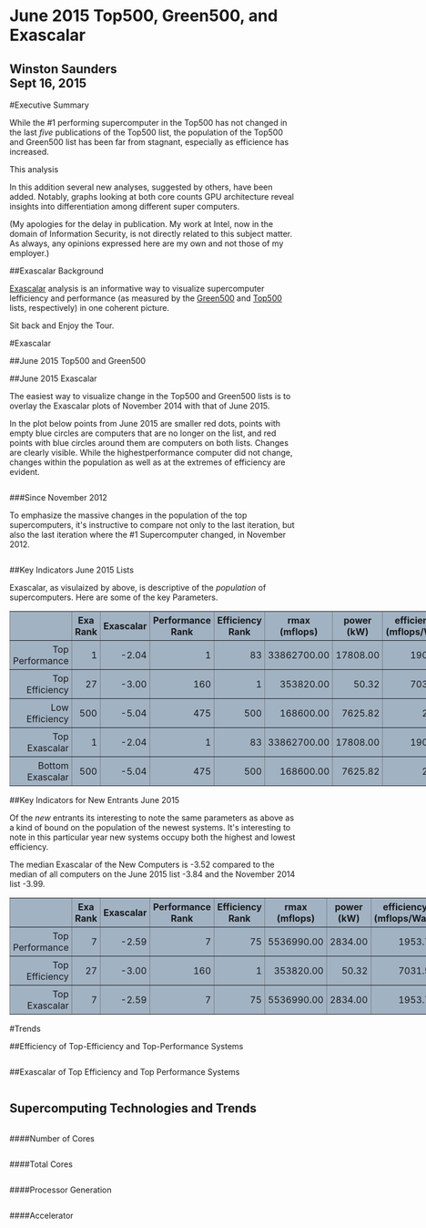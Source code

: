 # June 2015 Top500, Green500, and Exascalar
Winston Saunders  
Sept 16, 2015  
---


#Executive Summary

While the #1 performing supercomputer in the Top500 has not changed in the last _five_ publications of the Top500 list, the population of the Top500 and Green500 list has been far from stagnant, especially as efficience has increased. 

This analysis 

In this addition several new analyses, suggested by others, have been added. Notably, graphs looking at both core counts GPU architecture reveal insights into differentiation among different super computers. 

(My apologies for the delay in publication. My work at Intel, now in the domain of Information Security, is not directly related to this subject matter. As always, any opinions expressed here are my own and not those of my employer.)

##Exascalar Background

[Exascalar](http://www.datacenterknowledge.com/archives/2012/07/10/june-2012-exascalar-efficiency-dominates-hpc/) analysis is an informative way to visualize supercomputer lefficiency and performance (as measured by the [Green500](http:\\green500.org) and [Top500](http:\\top500.org) lists, respectively) in one coherent picture.



Sit back and Enjoy the Tour.

#Exascalar 

##June 2015 Top500 and Green500










##June 2015 Exascalar 

The easiest way to visualize change in the Top500 and Green500 lists is to overlay the Exascalar plots of November 2014 with that of June 2015.  

In the plot below points from June 2015 are smaller red dots, points with empty blue circles are computers that are no longer on the list, and red points with blue circles around them are computers on both lists. Changes are clearly visible. While the highestperformance computer did not change, changes within the population as well as at the extremes of efficiency are evident.   




<img src="Exascalar_Visualization_July_2015_Rev3_files/figure-html/unnamed-chunk-4-1.png" title="" alt="" style="display: block; margin: auto;" />

###Since November 2012

To emphasize the massive changes in the population of the top supercomputers, it's instructive to compare not only to the last iteration, but also the last iteration where the #1 Supercomputer changed, in November 2012. 

<img src="Exascalar_Visualization_July_2015_Rev3_files/figure-html/unnamed-chunk-5-1.png" title="" alt="" style="display: block; margin: auto;" />

##Key Indicators June 2015 Lists

Exascalar, as visulaized by above, is descriptive of the _population_ of supercomputers. Here are some of the key Parameters.



<!-- html table generated in R 3.2.2 by xtable 1.7-4 package -->
<!-- Mon Sep 21 19:17:00 2015 -->
<table border=1>
<tr> <th>  </th> <th> Exa Rank </th> <th> Exascalar </th> <th> Performance Rank </th> <th> Efficiency Rank </th> <th> rmax (mflops) </th> <th> power (kW) </th> <th> efficiency (mflops/Watt) </th>  </tr>
  <tr> <td align="right"> Top Performance </td> <td align="right">   1 </td> <td align="right"> -2.04 </td> <td align="right">   1 </td> <td align="right">  83 </td> <td align="right"> 33862700.00 </td> <td align="right"> 17808.00 </td> <td align="right"> 1901.54 </td> </tr>
  <tr> <td align="right"> Top Efficiency </td> <td align="right">  27 </td> <td align="right"> -3.00 </td> <td align="right"> 160 </td> <td align="right">   1 </td> <td align="right"> 353820.00 </td> <td align="right"> 50.32 </td> <td align="right"> 7031.58 </td> </tr>
  <tr> <td align="right"> Low Efficiency </td> <td align="right"> 500 </td> <td align="right"> -5.04 </td> <td align="right"> 475 </td> <td align="right"> 500 </td> <td align="right"> 168600.00 </td> <td align="right"> 7625.82 </td> <td align="right"> 22.11 </td> </tr>
  <tr> <td align="right"> Top Exascalar </td> <td align="right">   1 </td> <td align="right"> -2.04 </td> <td align="right">   1 </td> <td align="right">  83 </td> <td align="right"> 33862700.00 </td> <td align="right"> 17808.00 </td> <td align="right"> 1901.54 </td> </tr>
  <tr> <td align="right"> Bottom Exascalar </td> <td align="right"> 500 </td> <td align="right"> -5.04 </td> <td align="right"> 475 </td> <td align="right"> 500 </td> <td align="right"> 168600.00 </td> <td align="right"> 7625.82 </td> <td align="right"> 22.11 </td> </tr>
   </table>



##Key Indicators for New Entrants June 2015 

Of the _new_ entrants its interesting to note the same parameters as above as a kind of bound on the population of the newest systems. It's interesting to note in this particular year new systems occupy both the highest and lowest efficiency. 




The median Exascalar of the New Computers is -3.52 compared to the median of all computers on the June 2015 list -3.84 and the November 2014 list -3.99.


<style>

table { 
    display: table;
    border-collapse: collapse;
    border-spacing: 10px;
    border-color: gray;
    background-color: #a1b2c3;
    text-align: center
    font: 12px arial, sans-serif;
}
th, td {
    
    padding: 5px;
}
</style>


<!-- html table generated in R 3.2.2 by xtable 1.7-4 package -->
<!-- Mon Sep 21 19:17:00 2015 -->
<table border=1>
<tr> <th>  </th> <th> Exa Rank </th> <th> Exascalar </th> <th> Performance Rank </th> <th> Efficiency Rank </th> <th> rmax (mflops) </th> <th> power (kW) </th> <th> efficiency (mflops/Watt) </th>  </tr>
  <tr> <td align="right"> Top Performance </td> <td align="right">   7 </td> <td align="right"> -2.59 </td> <td align="right">   7 </td> <td align="right">  75 </td> <td align="right"> 5536990.00 </td> <td align="right"> 2834.00 </td> <td align="right"> 1953.77 </td> </tr>
  <tr> <td align="right"> Top Efficiency </td> <td align="right">  27 </td> <td align="right"> -3.00 </td> <td align="right"> 160 </td> <td align="right">   1 </td> <td align="right"> 353820.00 </td> <td align="right"> 50.32 </td> <td align="right"> 7031.58 </td> </tr>
  <tr> <td align="right"> Top Exascalar </td> <td align="right">   7 </td> <td align="right"> -2.59 </td> <td align="right">   7 </td> <td align="right">  75 </td> <td align="right"> 5536990.00 </td> <td align="right"> 2834.00 </td> <td align="right"> 1953.77 </td> </tr>
   </table>


#Trends


##Efficiency of Top-Efficiency and Top-Performance Systems

<img src="Exascalar_Visualization_July_2015_Rev3_files/figure-html/date trend eff-1.png" title="" alt="" style="display: block; margin: auto;" />

##Exascalar of Top Efficiency and Top Performance Systems

<img src="Exascalar_Visualization_July_2015_Rev3_files/figure-html/date trend exa-1.png" title="" alt="" style="display: block; margin: auto;" />

## Supercomputing Technologies and Trends



<img src="Exascalar_Visualization_July_2015_Rev3_files/figure-html/unnamed-chunk-10-1.png" title="" alt="" style="display: block; margin: auto;" />



####Number of Cores


<img src="Exascalar_Visualization_July_2015_Rev3_files/figure-html/unnamed-chunk-11-1.png" title="" alt="" style="display: block; margin: auto;" />

####Total Cores


<img src="Exascalar_Visualization_July_2015_Rev3_files/figure-html/unnamed-chunk-12-1.png" title="" alt="" style="display: block; margin: auto;" />


####Processor Generation


<img src="Exascalar_Visualization_July_2015_Rev3_files/figure-html/unnamed-chunk-13-1.png" title="" alt="" style="display: block; margin: auto;" />

####Accelerator


<img src="Exascalar_Visualization_July_2015_Rev3_files/figure-html/unnamed-chunk-14-1.png" title="" alt="" style="display: block; margin: auto;" />
